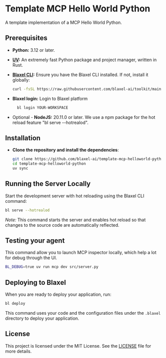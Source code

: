 # Template MCP Hello World Python

A template implementation of a MCP Hello World Python.

## Prerequisites

- **Python:** 3.12 or later.
- **[UV](https://github.com/astral-sh/uv):** An extremely fast Python package and project manager, written in Rust.
- **[Blaxel CLI](https://docs.blaxel.ai/Get-started):** Ensure you have the Blaxel CLI installed. If not, install it globally:
  ```bash
  curl -fsSL https://raw.githubusercontent.com/blaxel-ai/toolkit/main/install.sh | BINDIR=$HOME/.local/bin sh
  ```
- **Blaxel login:** Login to Blaxel platform
  ```bash
    bl login YOUR-WORKSPACE
  ```

- Optional - **NodeJS:** 20.11.0 or later. We use a npm package for the hot reload feature "bl serve --hotrealod".

## Installation

- **Clone the repository and install the dependencies**:

  ```bash
  git clone https://github.com/blaxel-ai/template-mcp-helloworld-python.git
  cd template-mcp-helloworld-python
  uv sync
  ```

## Running the Server Locally

Start the development server with hot reloading using the Blaxel CLI command:

```bash
bl serve --hotrealod
```

_Note:_ This command starts the server and enables hot reload so that changes to the source code are automatically reflected.

## Testing your agent

This command allow you to launch MCP inspector locally, which help a lot for debug through the UI.

```bash
BL_DEBUG=true uv run mcp dev src/server.py
```

## Deploying to Blaxel

When you are ready to deploy your application, run:

```bash
bl deploy
```

This command uses your code and the configuration files under the `.blaxel` directory to deploy your application.

## License

This project is licensed under the MIT License. See the [LICENSE](LICENSE) file for more details.
